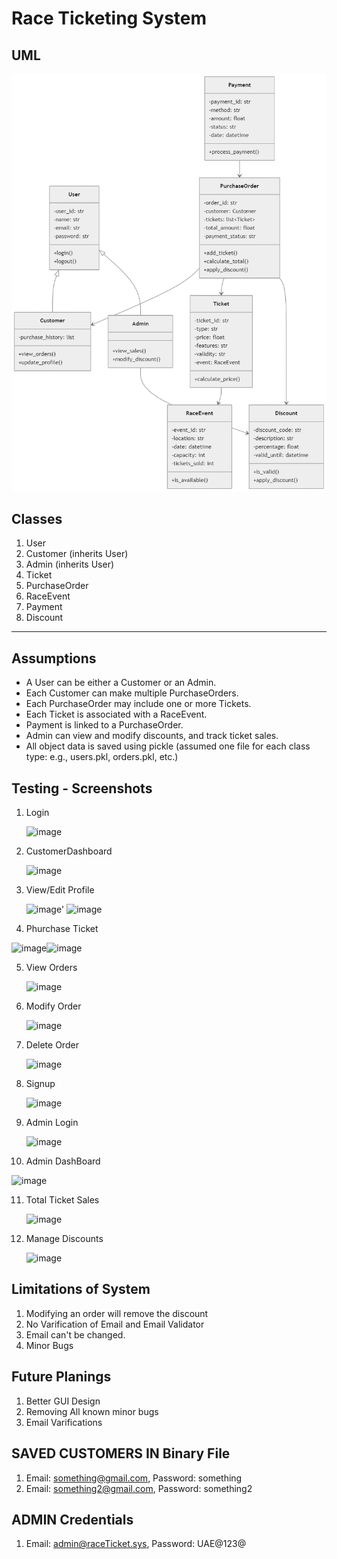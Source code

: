 # Race Ticketing System

## UML
![UML](https://raw.githubusercontent.com/x7mdx/Assignment_3/refs/heads/main/UML.png)


## Classes
1. User 
2. Customer (inherits User)
3. Admin (inherits User)
4. Ticket
5. PurchaseOrder
6. RaceEvent
7. Payment
8. Discount
---
##  Assumptions
- A User can be either a Customer or an Admin.
- Each Customer can make multiple PurchaseOrders.
- Each PurchaseOrder may include one or more Tickets.
- Each Ticket is associated with a RaceEvent.
- Payment is linked to a PurchaseOrder.
- Admin can view and modify discounts, and track ticket sales.
- All object data is saved using pickle (assumed one file for each class type: e.g., users.pkl, orders.pkl, etc.)


## Testing - Screenshots
1. Login
   
   ![image](https://github.com/user-attachments/assets/219b75cc-4a26-41e5-968f-e02b25bc94a9)
2. CustomerDashboard
   
   ![image](https://github.com/user-attachments/assets/b1eaa66e-5685-4d1e-97a4-ca5dbaab294e)
3. View/Edit Profile
   
   ![image](https://github.com/user-attachments/assets/2d958b79-e38a-4f9b-aeac-4b671f3f880e)'
   ![image](https://github.com/user-attachments/assets/c993abc4-9e1f-4ea0-a171-75146df55306)

4. Phurchase Ticket
   
  ![image](https://github.com/user-attachments/assets/1584fb14-d3f1-40d0-b27b-ff4d177fb2ee)![image](https://github.com/user-attachments/assets/d3c4f669-1010-4fee-b94b-0ee1e6c27bae)

5. View Orders
   
   ![image](https://github.com/user-attachments/assets/188837e0-9b5e-4d5a-820d-05ddcaf52068)
6. Modify Order

   ![image](https://github.com/user-attachments/assets/2c5e81d7-4fd4-464d-be50-b06b2938cc05)

7. Delete Order

   ![image](https://github.com/user-attachments/assets/6d73abac-782f-4c3c-9691-a72bf660e906)

8. Signup
   
   ![image](https://github.com/user-attachments/assets/4f928e1c-b95f-4424-ba35-440102dc6bc6)


9. Admin Login

    ![image](https://github.com/user-attachments/assets/b7c7d7fa-ff7e-47ad-a531-272b96a4cd54)

10. Admin DashBoard

![image](https://github.com/user-attachments/assets/07e1b112-e5f5-4a40-ae51-3aac5b6ec0e0)

11. Total Ticket Sales

    ![image](https://github.com/user-attachments/assets/8ed9b484-469a-4331-a8df-e3f8b5707d4f)

13. Manage Discounts

    ![image](https://github.com/user-attachments/assets/f1c0c7f1-2daa-43d0-9957-bd7856d7e652)


   
## Limitations of System

1. Modifying an order will remove the discount
2. No Varification of Email and Email Validator
3. Email can't be changed.
4. Minor Bugs


## Future Planings
1. Better GUI Design
2. Removing All known minor bugs
3. Email Varifications
   




## SAVED CUSTOMERS IN Binary File
1. Email: something@gmail.com, Password: something
2. Email: something2@gmail.com, Password: something2

## ADMIN Credentials
1. Email: admin@raceTicket.sys, Password: UAE@123@


